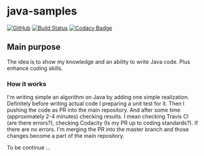 # java-samples

[![GitHub](https://img.shields.io/github/license/mashape/apistatus.svg)](https://github.com/BurhanH/java-samples/blob/master/LICENSE)
[![Build Status](https://travis-ci.org/BurhanH/java-samples.svg?branch=master)](https://travis-ci.org/BurhanH/java-samples)
[![Codacy Badge](https://api.codacy.com/project/badge/Grade/26eacc4cb5384258afcbe79e7c943b6b)](https://www.codacy.com/app/BurhanH/java-samples?utm_source=github.com&amp;utm_medium=referral&amp;utm_content=BurhanH/java-samples&amp;utm_campaign=Badge_Grade)

## Main purpose

The idea is to show my knowledge and an ability to write Java code. Plus enhance coding skills.

### How it works

I'm writing simple an algorithm on Java by adding one simple realization. Definitely before writing actual code I preparing a unit test for it. Then I pushing the code as PR into the main repository. And after some time (approximately 2-4 minutes) checking results. I mean checking Travis CI (are there errors?), checking Codacity (Is my PR up to coding standards?). If there are no errors. I'm merging the PR into the master branch and those changes become a part of the main repository.

To be continue ...
